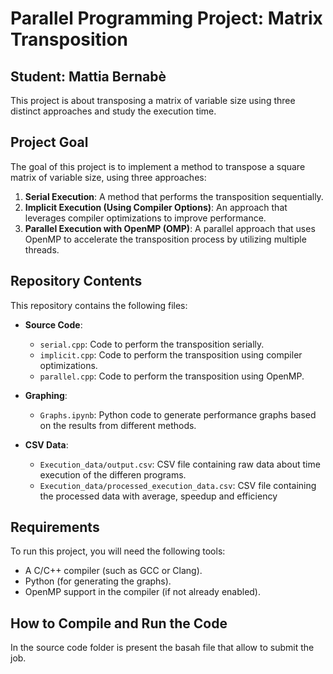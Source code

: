 # Parallel Programming Project: Matrix Transposition
## Student: Mattia Bernabè

This project is about transposing a matrix of variable size using three distinct approaches and study the execution time.

## Project Goal

The goal of this project is to implement a method to transpose a square matrix of variable size, using three approaches:

1. **Serial Execution**: A method that performs the transposition sequentially.
2. **Implicit Execution (Using Compiler Options)**: An approach that leverages compiler optimizations to improve performance.
3. **Parallel Execution with OpenMP (OMP)**: A parallel approach that uses OpenMP to accelerate the transposition process by utilizing multiple threads.

## Repository Contents

This repository contains the following files:

- **Source Code**:
  - `serial.cpp`: Code to perform the transposition serially.
  - `implicit.cpp`: Code to perform the transposition using compiler optimizations.
  - `parallel.cpp`: Code to perform the transposition using OpenMP.

- **Graphing**:
  - `Graphs.ipynb`: Python code to generate performance graphs based on the results from different methods.

- **CSV Data**:
  - `Execution_data/output.csv`: CSV file containing raw data about time execution of the differen programs.
  - `Execution_data/processed_execution_data.csv`: CSV file containing the processed data with average, speedup and efficiency

## Requirements

To run this project, you will need the following tools:

- A C/C++ compiler (such as GCC or Clang).
- Python (for generating the graphs).
- OpenMP support in the compiler (if not already enabled).

## How to Compile and Run the Code
In the source code folder is present the basah file that allow to submit the job.
